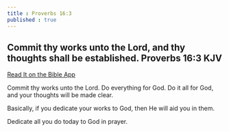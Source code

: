 ```yaml
---
title : Proverbs 16:3
published : true
---
```

<h2>Commit thy works unto the Lord, and thy thoughts shall be established.
Proverbs 16:3 KJV</h2>
<a href = "https://bible.com/bible/1/pro.16.3.KJV">Read It on the Bible App</a href>
<p>Commit thy works unto the Lord. Do everything for God. Do it all for God, and your thoughts will be made clear.</p>
<p>Basically, if you dedicate your works to God, then He will aid you in them.</p>
<p>Dedicate all you do today to God in prayer.</p>
